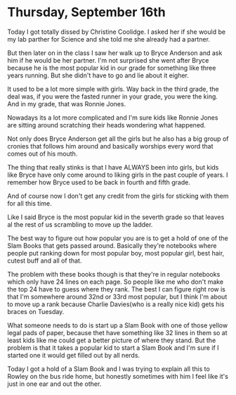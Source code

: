# Thursday, September 16th

Today I got totally dissed by Christine Coolidge. I asked her if she would be my lab parther for Science and she told me she already had a partner.

But then later on in the class I saw her walk up to Bryce Anderson and ask him if he would be her partner. I'm not surprised she went after Bryce because he is the most popular kid in our grade for something like three years running. But she didn't have to go and lie about it eigher.

It used to be a lot more simple with girls. Way back in the third grade, the deal was, if you were the fasted runner in your grade, you were the king. And in my grade, that was Ronnie Jones.

Nowadays its a lot more complicated and I'm sure kids like Ronnie Jones are sitting around scratching their heads wondering what happened.

Not only does Bryce Anderson get all the girls but he also has a big group of cronies that follows him around and basically worships every word that comes out of his mouth.

The thing that really stinks is that I have ALWAYS been into girls, but kids like Bryce have only come around to liking girls in the past couple of years. I remember how Bryce used to be back in fourth and fifth grade.

And of course now I don't get any credit from the girls for sticking with them for all this time.

Like I said Bryce is the most popular kid in the severth grade so that leaves al the rest of us scrambling to move up the ladder.

The best way to figure out how popular you are is to get a hold of one of the Slam Books that gets passed around. Basically they're notebooks where people put ranking down for most popular boy, most popular girl, best hair, cutest buff and all of that.

The problem with these books though is that they're in regular notebooks which only have 24 lines on each page. So people like me who don't make the top 24 have to guess where they rank. The best I can figure right row is that I'm somewhere around 32nd or 33rd most popular, but I think I'm about to move up a rank because Charlie Davies(who is a really nice kid) gets his braces on Tuesday.

What someone needs to do is start up a Slam Book with one of those yellow legal pads of paper, because thet have something like 32 lines in them so at least kids like me could get a better picture of where they stand. But the problem is that it takes a popular kid to start a Slam Book and I'm sure if I started one it would get filled out by all nerds.

Today I got a hold of a Slam Book and I was trying to explain all this to Rowley on the bus ride home, but honestly sometimes with him I feel like it's just in one ear and out the other.
